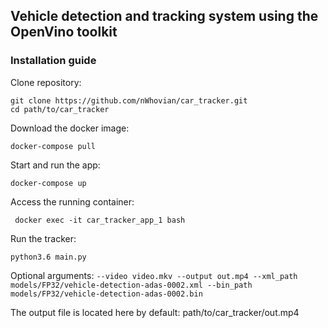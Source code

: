 ## Vehicle detection and tracking system using the OpenVino toolkit

### Installation guide

Clone repository:
```
git clone https://github.com/nWhovian/car_tracker.git
cd path/to/car_tracker
```
Download the docker image:
```
docker-compose pull
```
Start and run the app:
```
docker-compose up
```
Access the running container:
```
 docker exec -it car_tracker_app_1 bash
```
Run the tracker:
```
python3.6 main.py 
```
Optional arguments: ```--video video.mkv --output out.mp4 --xml_path models/FP32/vehicle-detection-adas-0002.xml --bin_path models/FP32/vehicle-detection-adas-0002.bin```

The output file is located here by default: path/to/car_tracker/out.mp4